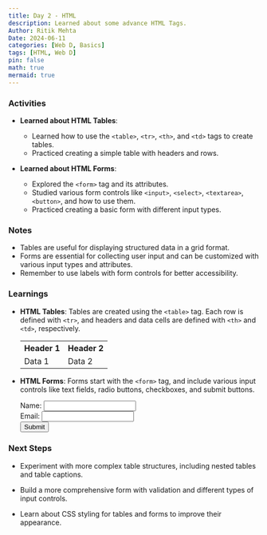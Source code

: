 ```yaml
---
title: Day 2 - HTML 
description: Learned about some advance HTML Tags.
Author: Ritik Mehta
Date: 2024-06-11
categories: [Web D, Basics]
tags: [HTML, Web D]
pin: false
math: true
mermaid: true
---
```


### Activities
- **Learned about HTML Tables**: 
  - Learned how to use the `<table>`, `<tr>`, `<th>`, and `<td>` tags to create tables.
  - Practiced creating a simple table with headers and rows.

- **Learned about HTML Forms**: 
  - Explored the `<form>` tag and its attributes.
  - Studied various form controls like `<input>`, `<select>`, `<textarea>`, `<button>`, and how to use them.
  - Practiced creating a basic form with different input types.

### Notes
- Tables are useful for displaying structured data in a grid format.
- Forms are essential for collecting user input and can be customized with various input types and attributes.
- Remember to use labels with form controls for better accessibility.

### Learnings
- **HTML Tables**: Tables are created using the `<table>` tag. Each row is defined with `<tr>`, and headers and data cells are defined with `<th>` and `<td>`, respectively.

  <table>
    <tr>
      <th>Header 1</th>
      <th>Header 2</th>
    </tr>
    <tr>
      <td>Data 1</td>
      <td>Data 2</td>
    </tr>
  </table>

- **HTML Forms**:  Forms start with the `<form>` tag, and include various input controls like text fields, radio buttons, checkboxes, and submit buttons.

  <form action="/submit-form" method="post">
  <label for="name">Name:</label>
  <input type="text" id="name" name="name"><br>
  <label for="email">Email:</label>
  <input type="email" id="email" name="email"><br>
  <input type="submit" value="Submit">
  </form>

### Next Steps

- Experiment with more complex table structures, including nested tables and table captions.

- Build a more comprehensive form with validation and different types of input controls.

- Learn about CSS styling for tables and forms to improve their appearance.